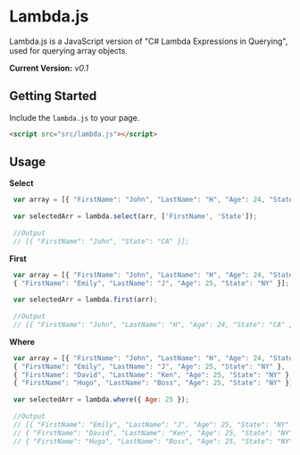 Lambda.js
=========

Lambda.js is a JavaScript version of "C# Lambda Expressions in Querying", used for querying array objects.

**Current Version:** *v0.1*


Getting Started
---------------

Include the `lambda.js` to your page.

```html
<script src="src/lambda.js"></script>
```


Usage
---------------

**Select**

```js
 var array = [{ "FirstName": "John", "LastName": "H", "Age": 24, "State": "CA" }];
 
 var selectedArr = lambda.select(arr, ['FirstName', 'State']);
 
 //Output
 // [{ "FirstName": "John", "State": "CA" }];
``` 
 
**First**
```js
 var array = [{ "FirstName": "John", "LastName": "H", "Age": 24, "State": "CA" }, 
 { "FirstName": "Emily", "LastName": "J", "Age": 25, "State": "NY" }];
 
 var selectedArr = lambda.first(arr);
 
 //Output
 // [{ "FirstName": "John", "LastName": "H", "Age": 24, "State": "CA" }];
```

**Where**
```js
 var array = [{ "FirstName": "John", "LastName": "H", "Age": 24, "State": "CA" }, 
 { "FirstName": "Emily", "LastName": "J", "Age": 25, "State": "NY" }, 
 { "FirstName": "David", "LastName": "Ken", "Age": 25, "State": "NY" }, 
 { "FirstName": "Hugo", "LastName": "Boss", "Age": 25, "State": "NY" }];
 
 var selectedArr = lambda.where({ Age: 25 });
 
 //Output
 // [{ "FirstName": "Emily", "LastName": "J", "Age": 25, "State": "NY" }, 
 // { "FirstName": "David", "LastName": "Ken", "Age": 25, "State": "NY" }, 
 // { "FirstName": "Hugo", "LastName": "Boss", "Age": 25, "State": "NY" }];
```
